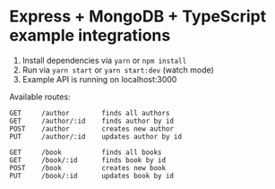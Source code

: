 # Express + MongoDB + TypeScript example integrations

1. Install dependencies via `yarn` or `npm install`
2. Run via `yarn start` or `yarn start:dev` (watch mode)
3. Example API is running on localhost:3000

Available routes:

```
GET     /author        finds all authors
GET     /author/:id    finds author by id
POST    /author        creates new author
PUT     /author/:id    updates author by id
```

```
GET     /book          finds all books
GET     /book/:id      finds book by id
POST    /book          creates new book
PUT     /book/:id      updates book by id
```

